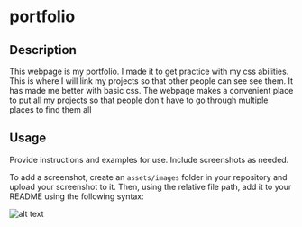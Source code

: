 # portfolio

## Description

This webpage is my portfolio. I made it to get practice with my css abilities. This is where I will link my projects so that other people can see see them. It has made me better with basic css. The webpage makes a convenient place to put all my projects so that people don't have to go through multiple places to find them all

## Usage

Provide instructions and examples for use. Include screenshots as needed.

To add a screenshot, create an `assets/images` folder in your repository and upload your screenshot to it. Then, using the relative file path, add it to your README using the following syntax:

![alt text](assets/images/screenshot.png)
